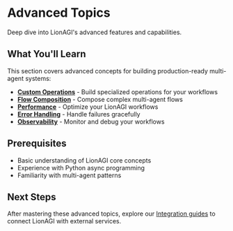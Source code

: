 # Advanced Topics

Deep dive into LionAGI's advanced features and capabilities.

## What You'll Learn

This section covers advanced concepts for building production-ready multi-agent systems:

- **[Custom Operations](custom-operations.md)** - Build specialized operations for your workflows
- **[Flow Composition](flow-composition.md)** - Compose complex multi-agent flows  
- **[Performance](performance.md)** - Optimize your LionAGI workflows
- **[Error Handling](error-handling.md)** - Handle failures gracefully
- **[Observability](observability.md)** - Monitor and debug your workflows

## Prerequisites

- Basic understanding of LionAGI core concepts
- Experience with Python async programming
- Familiarity with multi-agent patterns

## Next Steps

After mastering these advanced topics, explore our [Integration guides](../integrations/index.md) to connect LionAGI with external services.